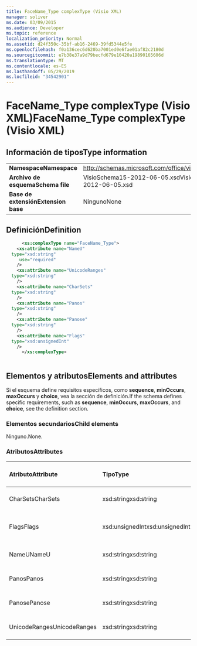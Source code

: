 ```yaml
---
title: FaceName_Type complexType (Visio XML)
manager: soliver
ms.date: 03/09/2015
ms.audience: Developer
ms.topic: reference
localization_priority: Normal
ms.assetid: d24f350c-35bf-ab16-2469-39fd5344e5fe
ms.openlocfilehash: f0a136cec6d620ba7001ed0e6fae01af82c2180d
ms.sourcegitcommit: e7b38e37a9d79becfd679e10420a19890165606d
ms.translationtype: MT
ms.contentlocale: es-ES
ms.lasthandoff: 05/29/2019
ms.locfileid: "34542901"
---
```

# <a name="facename_type-complextype-visio-xml"></a><span data-ttu-id="4c282-102">FaceName_Type complexType (Visio XML)</span><span class="sxs-lookup"><span data-stu-id="4c282-102">FaceName_Type complexType (Visio XML)</span></span>

## <a name="type-information"></a><span data-ttu-id="4c282-103">Información de tipos</span><span class="sxs-lookup"><span data-stu-id="4c282-103">Type information</span></span>

|||
|:-----|:-----|
|<span data-ttu-id="4c282-104">**Namespace**</span><span class="sxs-lookup"><span data-stu-id="4c282-104">**Namespace**</span></span> <br/> |http://schemas.microsoft.com/office/visio/2011/1/core  <br/> |
|<span data-ttu-id="4c282-105">**Archivo de esquema**</span><span class="sxs-lookup"><span data-stu-id="4c282-105">**Schema file**</span></span> <br/> |<span data-ttu-id="4c282-106">VisioSchema15-2012-06-05.xsd</span><span class="sxs-lookup"><span data-stu-id="4c282-106">VisioSchema15-2012-06-05.xsd</span></span>  <br/> |
|<span data-ttu-id="4c282-107">**Base de extensión**</span><span class="sxs-lookup"><span data-stu-id="4c282-107">**Extension base**</span></span> <br/> |<span data-ttu-id="4c282-108">Ninguno</span><span class="sxs-lookup"><span data-stu-id="4c282-108">None</span></span>  <br/> |
   
## <a name="definition"></a><span data-ttu-id="4c282-109">Definición</span><span class="sxs-lookup"><span data-stu-id="4c282-109">Definition</span></span>

```XML
      <xs:complexType name="FaceName_Type">
    <xs:attribute name="NameU"
  type="xsd:string"
     use="required"
    />
    <xs:attribute name="UnicodeRanges"
  type="xsd:string"
    />
    <xs:attribute name="CharSets"
  type="xsd:string"
    />
    <xs:attribute name="Panos"
  type="xsd:string"
    />
    <xs:attribute name="Panose"
  type="xsd:string"
    />
    <xs:attribute name="Flags"
  type="xsd:unsignedInt"
    />
      </xs:complexType>
      
```

## <a name="elements-and-attributes"></a><span data-ttu-id="4c282-110">Elementos y atributos</span><span class="sxs-lookup"><span data-stu-id="4c282-110">Elements and attributes</span></span>

<span data-ttu-id="4c282-111">Si el esquema define requisitos específicos, como **sequence**, **minOccurs**, **maxOccurs** y **choice**, vea la sección de definición.</span><span class="sxs-lookup"><span data-stu-id="4c282-111">If the schema defines specific requirements, such as **sequence**, **minOccurs**, **maxOccurs**, and **choice**, see the definition section.</span></span> 
  
### <a name="child-elements"></a><span data-ttu-id="4c282-112">Elementos secundarios</span><span class="sxs-lookup"><span data-stu-id="4c282-112">Child elements</span></span>

<span data-ttu-id="4c282-113">Ninguno.</span><span class="sxs-lookup"><span data-stu-id="4c282-113">None.</span></span>
  
### <a name="attributes"></a><span data-ttu-id="4c282-114">Atributos</span><span class="sxs-lookup"><span data-stu-id="4c282-114">Attributes</span></span>

|<span data-ttu-id="4c282-115">**Atributo**</span><span class="sxs-lookup"><span data-stu-id="4c282-115">**Attribute**</span></span>|<span data-ttu-id="4c282-116">**Tipo**</span><span class="sxs-lookup"><span data-stu-id="4c282-116">**Type**</span></span>|<span data-ttu-id="4c282-117">**Obligatorio**</span><span class="sxs-lookup"><span data-stu-id="4c282-117">**Required**</span></span>|<span data-ttu-id="4c282-118">**Descripción**</span><span class="sxs-lookup"><span data-stu-id="4c282-118">**Description**</span></span>|<span data-ttu-id="4c282-119">**Posibles valores**</span><span class="sxs-lookup"><span data-stu-id="4c282-119">**Possible values**</span></span>|
|:-----|:-----|:-----|:-----|:-----|
|<span data-ttu-id="4c282-120">CharSets</span><span class="sxs-lookup"><span data-stu-id="4c282-120">CharSets</span></span>  <br/> |<span data-ttu-id="4c282-121">xsd:string</span><span class="sxs-lookup"><span data-stu-id="4c282-121">xsd:string</span></span>  <br/> |<span data-ttu-id="4c282-122">opcional</span><span class="sxs-lookup"><span data-stu-id="4c282-122">optional</span></span>  <br/> ||<span data-ttu-id="4c282-123">Valores del tipo xsd:string.</span><span class="sxs-lookup"><span data-stu-id="4c282-123">Values of the xsd:string type.</span></span>  <br/> |
|<span data-ttu-id="4c282-124">Flags</span><span class="sxs-lookup"><span data-stu-id="4c282-124">Flags</span></span>  <br/> |<span data-ttu-id="4c282-125">xsd:unsignedInt</span><span class="sxs-lookup"><span data-stu-id="4c282-125">xsd:unsignedInt</span></span>  <br/> |<span data-ttu-id="4c282-126">opcional</span><span class="sxs-lookup"><span data-stu-id="4c282-126">optional</span></span>  <br/> ||<span data-ttu-id="4c282-127">Valores del tipo xsd:unsignedInt.</span><span class="sxs-lookup"><span data-stu-id="4c282-127">Values of the xsd:unsignedInt type.</span></span>  <br/> |
|<span data-ttu-id="4c282-128">NameU</span><span class="sxs-lookup"><span data-stu-id="4c282-128">NameU</span></span>  <br/> |<span data-ttu-id="4c282-129">xsd:string</span><span class="sxs-lookup"><span data-stu-id="4c282-129">xsd:string</span></span>  <br/> |<span data-ttu-id="4c282-130">necesario</span><span class="sxs-lookup"><span data-stu-id="4c282-130">required</span></span>  <br/> ||<span data-ttu-id="4c282-131">Valores del tipo xsd:string.</span><span class="sxs-lookup"><span data-stu-id="4c282-131">Values of the xsd:string type.</span></span>  <br/> |
|<span data-ttu-id="4c282-132">Panos</span><span class="sxs-lookup"><span data-stu-id="4c282-132">Panos</span></span>  <br/> |<span data-ttu-id="4c282-133">xsd:string</span><span class="sxs-lookup"><span data-stu-id="4c282-133">xsd:string</span></span>  <br/> |<span data-ttu-id="4c282-134">opcional</span><span class="sxs-lookup"><span data-stu-id="4c282-134">optional</span></span>  <br/> ||<span data-ttu-id="4c282-135">Valores del tipo xsd:string.</span><span class="sxs-lookup"><span data-stu-id="4c282-135">Values of the xsd:string type.</span></span>  <br/> |
|<span data-ttu-id="4c282-136">Panose</span><span class="sxs-lookup"><span data-stu-id="4c282-136">Panose</span></span>  <br/> |<span data-ttu-id="4c282-137">xsd:string</span><span class="sxs-lookup"><span data-stu-id="4c282-137">xsd:string</span></span>  <br/> |<span data-ttu-id="4c282-138">opcional</span><span class="sxs-lookup"><span data-stu-id="4c282-138">optional</span></span>  <br/> ||<span data-ttu-id="4c282-139">Valores del tipo xsd:string.</span><span class="sxs-lookup"><span data-stu-id="4c282-139">Values of the xsd:string type.</span></span>  <br/> |
|<span data-ttu-id="4c282-140">UnicodeRanges</span><span class="sxs-lookup"><span data-stu-id="4c282-140">UnicodeRanges</span></span>  <br/> |<span data-ttu-id="4c282-141">xsd:string</span><span class="sxs-lookup"><span data-stu-id="4c282-141">xsd:string</span></span>  <br/> |<span data-ttu-id="4c282-142">opcional</span><span class="sxs-lookup"><span data-stu-id="4c282-142">optional</span></span>  <br/> ||<span data-ttu-id="4c282-143">Valores del tipo xsd:string.</span><span class="sxs-lookup"><span data-stu-id="4c282-143">Values of the xsd:string type.</span></span>  <br/> |
   

